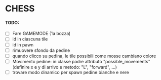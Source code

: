 # CHESS

#### TODO:
- [ ] Fare GAMEMODE (1a bozza)
- [ ] id in ciascuna tile
- [ ] id in pawn
- [ ] rimuovere sfondo da pedine
- [ ] quando clicco su pedina, le tile possibili come mosse cambiano colore
- [ ] Movimento pedine: in classe padre attributo "possible_movements" (definire x e y di arrivo e metodo: "L", "forward", ...)
- [ ] trovare modo dinamico per spawn pedine bianche e nere